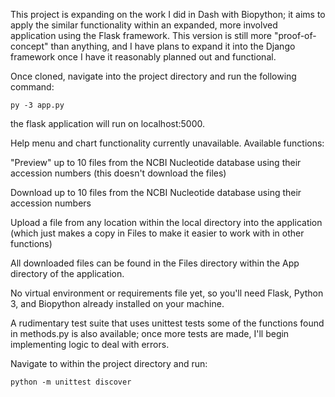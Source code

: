 This project is expanding on the work I did in Dash with Biopython; it aims to apply the similar functionality within an
expanded, more involved application using the Flask framework. This version is still more "proof-of-concept" than anything, and 
I have plans to expand it into the Django framework once I have it reasonably planned out and functional.

Once cloned, navigate into the project directory and run the following command:

	py -3 app.py

the flask application will run on localhost:5000.

Help menu and chart functionality currently unavailable. Available functions:

"Preview" up to 10 files from the NCBI Nucleotide database using their accession numbers (this doesn't download the files)

Download up to 10 files from the NCBI Nucleotide database using their accession numbers

Upload a file from any location within the local directory into the application (which just makes a copy in Files to make it easier
to work with in other functions)

All downloaded files can be found in the Files directory within the App directory of the application.

No virtual environment or requirements file yet, so you'll need Flask, Python 3, and Biopython already installed on your 
machine.

A rudimentary test suite that uses unittest tests some of the functions found in methods.py is also available; once more tests are
made, I'll begin implementing logic to deal with errors.

Navigate to within the project directory and run:

    python -m unittest discover
